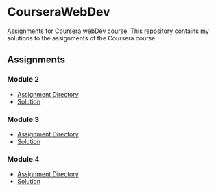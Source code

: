 # CourseraWebDev
Assignments for Coursera webDev course.
This repository contains my solutions to the assignments of the Coursera course

## Assignments

### Module 2
* [Assignment Directory](./module2-solution/)
* [Solution](https://rn43191.github.io/CourseraWebDev/module2-solution/)

### Module 3
* [Assignment Directory](./module3-solution/)
* [Solution](https://rn43191.github.io/CourseraWebDev/module3-solution/)

### Module 4
* [Assignment Directory](./module4-solution/)
* [Solution](https://rn43191.github.io/CourseraWebDev/module4-solution/)
